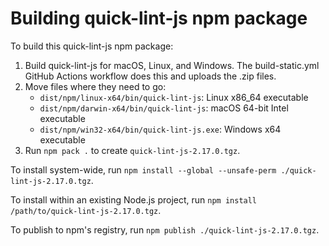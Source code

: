 # Building quick-lint-js npm package

To build this quick-lint-js npm package:

1. Build quick-lint-js for macOS, Linux, and Windows. The build-static.yml GitHub
   Actions workflow does this and uploads the .zip files.
2. Move files where they need to go:
   * `dist/npm/linux-x64/bin/quick-lint-js`: Linux x86_64 executable
   * `dist/npm/darwin-x64/bin/quick-lint-js`: macOS 64-bit Intel executable
   * `dist/npm/win32-x64/bin/quick-lint-js.exe`: Windows x64 executable
3. Run `npm pack .` to create `quick-lint-js-2.17.0.tgz`.

To install system-wide, run
`npm install --global --unsafe-perm ./quick-lint-js-2.17.0.tgz`.

To install within an existing Node.js project, run
`npm install /path/to/quick-lint-js-2.17.0.tgz`.

To publish to npm's registry, run `npm publish ./quick-lint-js-2.17.0.tgz`.

